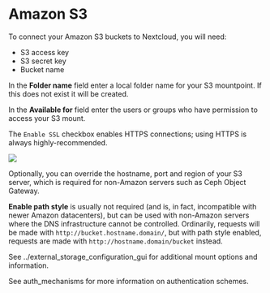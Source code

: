 Amazon S3
=========

To connect your Amazon S3 buckets to Nextcloud, you will need:

-   S3 access key
-   S3 secret key
-   Bucket name

In the **Folder name** field enter a local folder name for your S3
mountpoint. If this does not exist it will be created.

In the **Available for** field enter the users or groups who have
permission to access your S3 mount.

The `Enable SSL` checkbox enables HTTPS connections; using HTTPS is
always highly-recommended.

![](images/amazons3.png)

Optionally, you can override the hostname, port and region of your S3
server, which is required for non-Amazon servers such as Ceph Object
Gateway.

**Enable path style** is usually not required (and is, in fact,
incompatible with newer Amazon datacenters), but can be used with
non-Amazon servers where the DNS infrastructure cannot be controlled.
Ordinarily, requests will be made with `http://bucket.hostname.domain/`,
but with path style enabled, requests are made with
`http://hostname.domain/bucket` instead.

See ../external\_storage\_configuration\_gui for additional mount
options and information.

See auth\_mechanisms for more information on authentication schemes.
